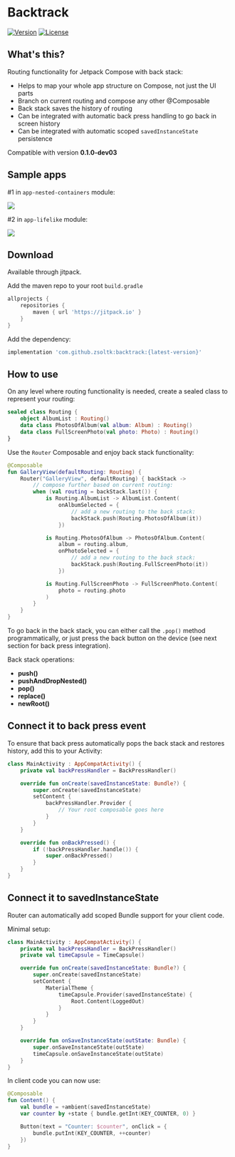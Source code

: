 # Backtrack
[![Version](https://jitpack.io/v/zsoltk/backtrack.svg)](https://jitpack.io/#zsoltk/backtrack)
[![License](https://img.shields.io/badge/License-Apache%202.0-blue.svg)](http://www.apache.org/licenses/LICENSE-2.0)

## What's this?
Routing functionality for Jetpack Compose with back stack:

- Helps to map your whole app structure on Compose, not just the UI parts
- Branch on current routing and compose any other @Composable
- Back stack saves the history of routing
- Can be integrated with automatic back press handling to go back in screen history
- Can be integrated with automatic scoped `savedInstanceState` persistence

Compatible with version **0.1.0-dev03**

## Sample apps

#1 in `app-nested-containers` module:

![](https://i.imgur.com/w3Lr2IE.gif)

#2 in `app-lifelike` module:

![](https://i.imgur.com/4h22NyZ.gif)

## Download

Available through jitpack.

Add the maven repo to your root `build.gradle`

```groovy
allprojects {
    repositories {
        maven { url 'https://jitpack.io' }
    }
}
```

Add the dependency:
```groovy
implementation 'com.github.zsoltk:backtrack:{latest-version}'
```


## How to use
On any level where routing functionality is needed, create a sealed class to represent your routing:

```kotlin
sealed class Routing {
    object AlbumList : Routing()
    data class PhotosOfAlbum(val album: Album) : Routing()
    data class FullScreenPhoto(val photo: Photo) : Routing()
}
```

Use the `Router` Composable and enjoy back stack functionality:

```kotlin
@Composable
fun GalleryView(defaultRouting: Routing) {
    Router("GalleryView", defaultRouting) { backStack ->
        // compose further based on current routing:
        when (val routing = backStack.last()) {
            is Routing.AlbumList -> AlbumList.Content(
                onAlbumSelected = {
                    // add a new routing to the back stack:
                    backStack.push(Routing.PhotosOfAlbum(it))
                })

            is Routing.PhotosOfAlbum -> PhotosOfAlbum.Content(
                album = routing.album,
                onPhotoSelected = {
                    // add a new routing to the back stack:
                    backStack.push(Routing.FullScreenPhoto(it))
                })

            is Routing.FullScreenPhoto -> FullScreenPhoto.Content(
                photo = routing.photo
            )
        }
    }
}
```

To go back in the back stack, you can either call the `.pop()` method programmatically, or just press the back button on the device (see next section for back press integration).

Back stack operations:
- **push()**
- **pushAndDropNested()**
- **pop()**
- **replace()**
- **newRoot()**


## Connect it to back press event

To ensure that back press automatically pops the back stack and restores history, add this to your Activity:

```kotlin
class MainActivity : AppCompatActivity() {
    private val backPressHandler = BackPressHandler()

    override fun onCreate(savedInstanceState: Bundle?) {
        super.onCreate(savedInstanceState)
        setContent {
            backPressHandler.Provider {
                // Your root composable goes here
            }
        }
    }

    override fun onBackPressed() {
        if (!backPressHandler.handle()) {
            super.onBackPressed()
        }
    }
}
```

## Connect it to savedInstanceState

Router can automatically add scoped Bundle support for your client code.

Minimal setup:

```kotlin
class MainActivity : AppCompatActivity() {
    private val backPressHandler = BackPressHandler()
    private val timeCapsule = TimeCapsule()

    override fun onCreate(savedInstanceState: Bundle?) {
        super.onCreate(savedInstanceState)
        setContent {
            MaterialTheme {
                timeCapsule.Provider(savedInstanceState) {
                    Root.Content(LoggedOut)
                }
            }
        }
    }

    override fun onSaveInstanceState(outState: Bundle) {
        super.onSaveInstanceState(outState)
        timeCapsule.onSaveInstanceState(outState)
    }
}
```

In client code you can now use:

```kotlin
@Composable
fun Content() {
    val bundle = +ambient(savedInstanceState)
    var counter by +state { bundle.getInt(KEY_COUNTER, 0) }

    Button(text = "Counter: $counter", onClick = {
        bundle.putInt(KEY_COUNTER, ++counter)
    })
}
```
